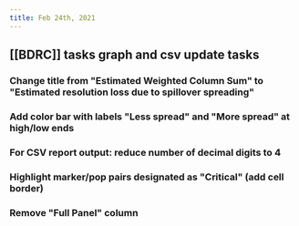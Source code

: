 ```yaml
---
title: Feb 24th, 2021
---
```


## [[BDRC]] tasks graph and csv update tasks
### Change title from "Estimated Weighted Column Sum" to "Estimated resolution loss due to spillover spreading"
### Add color bar with labels "Less spread" and "More spread" at high/low ends
### For CSV report output: reduce number of decimal digits to 4
### Highlight marker/pop pairs designated as "Critical" (add cell border)
### Remove "Full Panel" column

